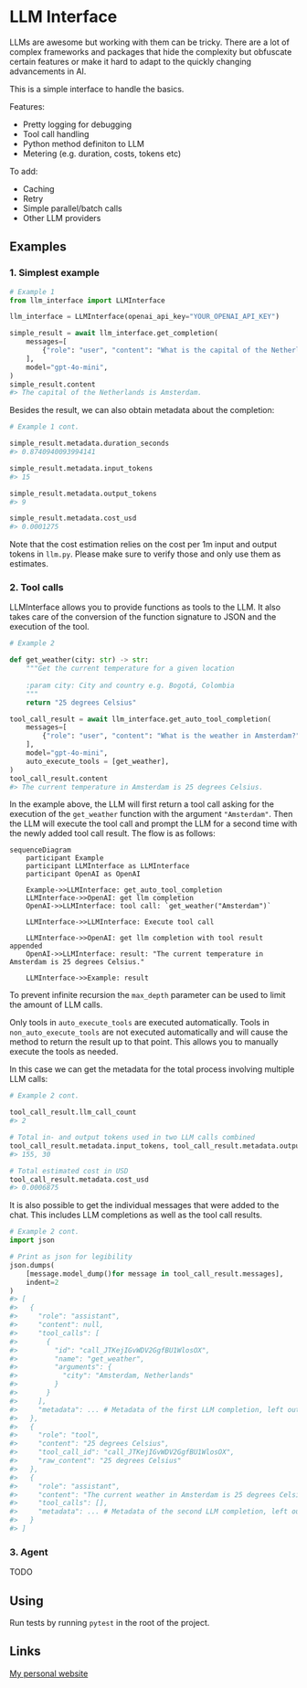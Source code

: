 # LLM Interface

LLMs are awesome but working with them can be tricky. There are a lot of complex frameworks and packages that hide the complexity but obfuscate certain features or make it hard to adapt to the quickly changing advancements in AI.

This is a simple interface to handle the basics.

Features:
- Pretty logging for debugging
- Tool call handling
- Python method definiton to LLM
- Metering (e.g. duration, costs, tokens etc)

To add:
- Caching
- Retry
- Simple parallel/batch calls
- Other LLM providers

## Examples

### 1. Simplest example
```python
# Example 1
from llm_interface import LLMInterface

llm_interface = LLMInterface(openai_api_key="YOUR_OPENAI_API_KEY")

simple_result = await llm_interface.get_completion(
    messages=[
        {"role": "user", "content": "What is the capital of the Netherlands?"},
    ],
    model="gpt-4o-mini",
)
simple_result.content
#> The capital of the Netherlands is Amsterdam.
```

Besides the result, we can also obtain metadata about the completion:
```python
# Example 1 cont.

simple_result.metadata.duration_seconds
#> 0.8740940093994141

simple_result.metadata.input_tokens
#> 15

simple_result.metadata.output_tokens
#> 9

simple_result.metadata.cost_usd
#> 0.0001275
```
Note that the cost estimation relies on the cost per 1m input and output tokens in `llm.py`. Please make sure to verify those and only use them as estimates.

### 2. Tool calls

LLMInterface allows you to provide functions as tools to the LLM. It also takes care of the conversion of the function signature to JSON and the execution of the tool.
```python
# Example 2

def get_weather(city: str) -> str:
    """Get the current temperature for a given location
    
    :param city: City and country e.g. Bogotá, Colombia
    """
    return "25 degrees Celsius"

tool_call_result = await llm_interface.get_auto_tool_completion(
    messages=[
        {"role": "user", "content": "What is the weather in Amsterdam?"},
    ],
    model="gpt-4o-mini",
    auto_execute_tools = [get_weather],
)
tool_call_result.content
#> The current temperature in Amsterdam is 25 degrees Celsius.
```

In the example above, the LLM will first return a tool call asking for the execution of the `get_weather` function with the argument `"Amsterdam"`. Then the LLM will execute the tool call and prompt the LLM for a second time with the newly added tool call result. The flow is as follows:
```mermaid
sequenceDiagram
    participant Example
    participant LLMInterface as LLMInterface
    participant OpenAI as OpenAI

    Example->>LLMInterface: get_auto_tool_completion
    LLMInterface->>OpenAI: get llm completion
    OpenAI->>LLMInterface: tool call: `get_weather("Amsterdam")`

    LLMInterface->>LLMInterface: Execute tool call

    LLMInterface->>OpenAI: get llm completion with tool result appended
    OpenAI->>LLMInterface: result: "The current temperature in Amsterdam is 25 degrees Celsius."

    LLMInterface->>Example: result
```
To prevent infinite recursion the `max_depth` parameter can be used to limit the amount of LLM calls. 

Only tools in `auto_execute_tools` are executed automatically. Tools in `non_auto_execute_tools` are not executed automatically and will cause the method to return the result up to that point. This allows you to manually execute the tools as needed.

In this case we can get the metadata for the total process involving multiple LLM calls:

```python
# Example 2 cont.

tool_call_result.llm_call_count
#> 2

# Total in- and output tokens used in two LLM calls combined
tool_call_result.metadata.input_tokens, tool_call_result.metadata.output_tokens
#> 155, 30

# Total estimated cost in USD
tool_call_result.metadata.cost_usd
#> 0.0006875
```

It is also possible to get the individual messages that were added to the chat. This includes LLM completions as well as the tool call results.
```python
# Example 2 cont.
import json

# Print as json for legibility
json.dumps(
    [message.model_dump()for message in tool_call_result.messages], 
    indent=2
)
#> [
#>   {
#>     "role": "assistant",
#>     "content": null,
#>     "tool_calls": [
#>       {
#>         "id": "call_JTKejIGvWDV2GgfBU1WlosOX",
#>         "name": "get_weather",
#>         "arguments": {
#>           "city": "Amsterdam, Netherlands"
#>         }
#>       }
#>     ],
#>     "metadata": ... # Metadata of the first LLM completion, left out for brevity
#>   },
#>   {
#>     "role": "tool",
#>     "content": "25 degrees Celsius",
#>     "tool_call_id": "call_JTKejIGvWDV2GgfBU1WlosOX",
#>     "raw_content": "25 degrees Celsius"
#>   },
#>   {
#>     "role": "assistant",
#>     "content": "The current weather in Amsterdam is 25 degrees Celsius.",
#>     "tool_calls": [],
#>     "metadata": ... # Metadata of the second LLM completion, left out for brevity
#>   }
#> ]
```

### 3. Agent

TODO

## Using

Run tests by running `pytest` in the root of the project.

## Links

[My personal website](https://www.willemdebeijer.com)
